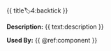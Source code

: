 {{ title:label:4:backtick }}

**Description:** 
{{ text:description }}

**Used By:** 
{{ @ref:component }}